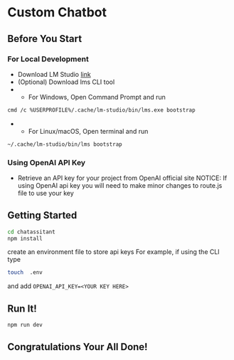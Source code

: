 # Custom Chatbot

## Before You Start
### For Local Development
- Download LM Studio [link](https://lmstudio.ai/)
- (Optional) Download lms CLI tool
- -  For Windows, Open Command Prompt and run 
```bash
cmd /c %USERPROFILE%/.cache/lm-studio/bin/lms.exe bootstrap
```
- - For Linux/macOS, Open terminal and run 
```bash  
~/.cache/lm-studio/bin/lms bootstrap
```

### Using OpenAI API Key
- Retrieve an API key for your project from OpenAI official site
NOTICE: If using OpenAI api key you will need to make minor changes to route.js file to use your key


## Getting Started
```bash
cd chatassitant
npm install
```
create an environment file to store api keys
For example,
if using the CLI type 
```bash 
touch  .env
```
and add
```OPENAI_API_KEY=<YOUR KEY HERE> ```

## Run It!
```bash
npm run dev
```

## Congratulations Your All Done!